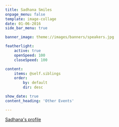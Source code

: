 ```yaml
---
title: Sadhana Smiles
onpage_menu: false
template: image-collage
date: 01-06-2016
side_bar_menu: true

banner_image: theme://images/banners/speakers.jpg

featherlight:
    active: true
    openSpeed: 100
    closeSpeed: 100

content:
    items: @self.siblings
    order:
        by: default
        dir: desc

show_date: true
content_heading: 'Other Events'

---
```


[Sadhana's profile](/speakers/inspirational-women/women/sadhana-smiles)
